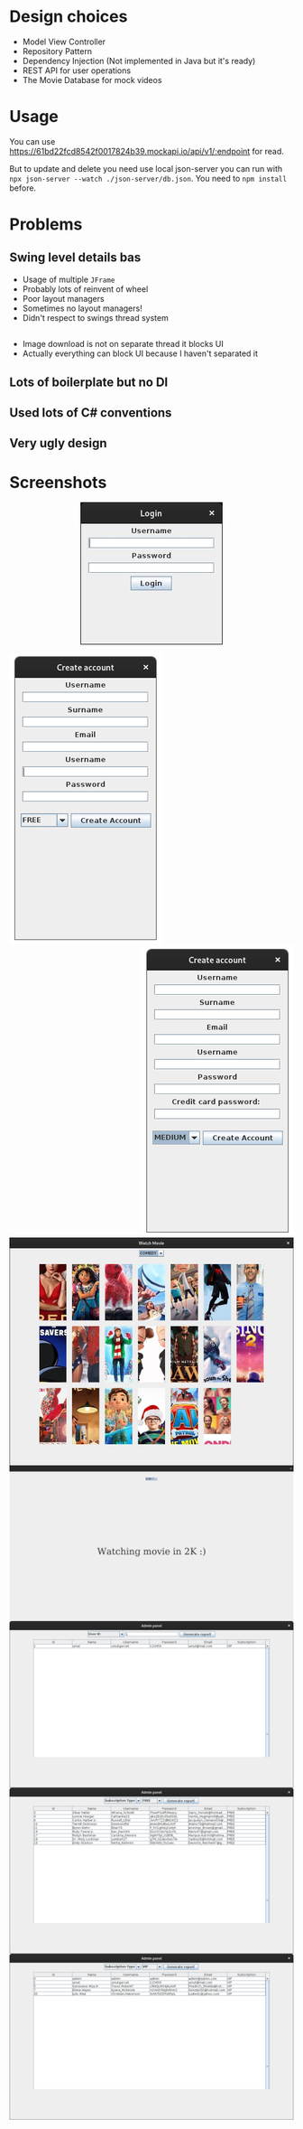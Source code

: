 # Design choices

- Model View Controller
- Repository Pattern
- Dependency Injection (Not implemented in Java but it's ready)
- REST API for user operations
- The Movie Database for mock videos

# Usage

You can use <https://61bd22fcd8542f0017824b39.mockapi.io/api/v1/:endpoint> for read.

But to update and delete you need use local json-server you can run with `npx json-server --watch ./json-server/db.json`. You need to `npm install` before.

# Problems

## Swing level details bas

- Usage of multiple `JFrame`
- Probably lots of reinvent of wheel
- Poor layout managers
- Sometimes no layout managers!
- Didn't respect to swings thread system

##

- Image download is not on separate thread it blocks UI
- Actually everything can block UI because I haven't separated it

## Lots of boilerplate but no DI

## Used lots of C# conventions

## Very ugly design

# Screenshots

<p align="center">
    <img align="center" src="./images/login.jpg">
</p>

<img align="left" src="./images/create-account-1.png">
<img align="right" src="./images/create-account-2.png">

<img align="center" src="./images/watch-movie.jpg">
<img align="center" src="./images/watching.png">

<img align="center" src="./images/admin-id.png">
<img align="center" src="./images/admin-free.png">
<img align="center" src="./images/admin-vip.png">
